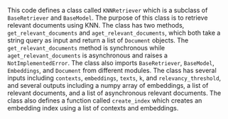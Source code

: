 This code defines a class called `KNNRetriever` which is a subclass of `BaseRetriever` and `BaseModel`. The purpose of this class is to retrieve relevant documents using KNN. The class has two methods, `get_relevant_documents` and `aget_relevant_documents`, which both take a string query as input and return a list of `Document` objects. The `get_relevant_documents` method is synchronous while `aget_relevant_documents` is asynchronous and raises a `NotImplementedError`. The class also imports `BaseRetriever`, `BaseModel`, `Embeddings`, and `Document` from different modules. The class has several inputs including `contexts`, `embeddings`, `texts`, `k`, and `relevancy_threshold`, and several outputs including a numpy array of embeddings, a list of relevant documents, and a list of asynchronous relevant documents. The class also defines a function called `create_index` which creates an embedding index using a list of contexts and embeddings.

